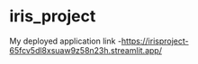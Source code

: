 # iris_project
My deployed application link -https://irisproject-65fcv5dl8xsuaw9z58n23h.streamlit.app/
